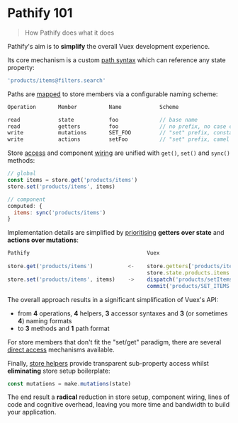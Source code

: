 
# Pathify 101

> How Pathify does what it does

Pathify's aim is to **simplify** the overall Vuex development experience.

Its core mechanism is a custom [path syntax](/api/paths.md) which can reference any state property:

```js
'products/items@filters.search'
```

Paths are [mapped](/setup/mapping.md) to store members via a configurable naming scheme:

```js
Operation       Member          Name            Scheme

read            state           foo             // base name
read            getters         foo             // no prefix, no case conversion
write           mutations       SET_FOO         // "set" prefix, constant case, 
write           actions         setFoo          // "set" prefix, camel case, 
``` 

Store [access](/api/accessors.md) and component [wiring](/api/component.md) are unified with `get()`, `set()` and `sync()` methods:

```js
// global
const items = store.get('products/items')
store.set('products/items', items)

// component
computed: {
  items: sync('products/items')
}
```

Implementation details are simplified by [prioritising](/api/properties.md) **getters over state** and **actions over mutations**:

```js
Pathify                                     Vuex
      
store.get('products/items')           <-    store.getters['products/items']
                                            store.state.products.items
store.set('products/items', items)    ->    dispatch('products/setItems', items)
                                            commit('products/SET_ITEMS', items)
```


The overall approach results in a significant simplification of Vuex's API:
 
- from **4** operations, **4** helpers, **3** accessor syntaxes and **3** (or sometimes **4**) naming formats
- to **3** methods and **1** path format

For store members that don't fit the "set/get" paradigm, there are several [direct access](/api/properties.md#direct-property-access) mechanisms available.

Finally, [store helpers](/api/store.md) provide transparent sub-property access whilst **eliminating** store setup boilerplate:

```js
const mutations = make.mutations(state)
```


The end result a **radical** reduction in store setup, component wiring, lines of code and cognitive overhead, leaving you more time and bandwidth to build your application.
